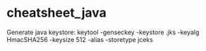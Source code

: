 # cheatsheet_java
Generate java keystore:
keytool -genseckey -keystore <name>.jks -keyalg HmacSHA256 -keysize 512 -alias <name> -storetype jceks
